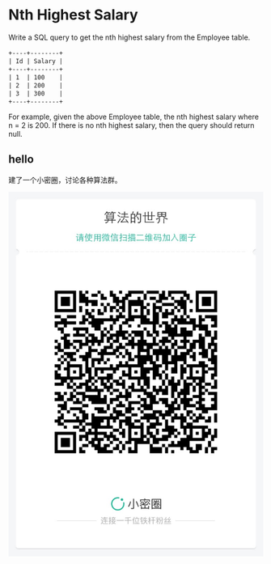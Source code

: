 # Nth Highest Salary 

Write a SQL query to get the nth highest salary from the Employee table.

```
+----+--------+
| Id | Salary |
+----+--------+
| 1  | 100    |
| 2  | 200    |
| 3  | 300    |
+----+--------+
```

For example, given the above Employee table, the nth highest salary where n = 2 is 200. If there is no nth highest salary, then the query should return null.  

## hello

建了一个小密圈，讨论各种算法群。  

![小密圈](../../suanfa_xiaomiquan.jpg)

